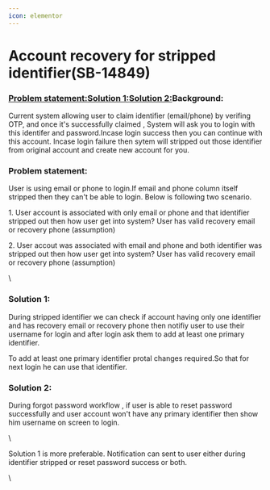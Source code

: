 ```yaml
---
icon: elementor
---
```


# Account recovery for stripped identifier(SB-14849)

### [Problem statement:](https://project-sunbird.atlassian.net/wiki/spaces/UM/pages/1097924677/Account+recovery+for+stripped+identifier+SB-14849#Accountrecoveryforstrippedidentifier\(SB-14849\)-Problemstatement%3A)[Solution 1:](https://project-sunbird.atlassian.net/wiki/spaces/UM/pages/1097924677/Account+recovery+for+stripped+identifier+SB-14849#Accountrecoveryforstrippedidentifier\(SB-14849\)-Solution1%3A)[Solution 2:](https://project-sunbird.atlassian.net/wiki/spaces/UM/pages/1097924677/Account+recovery+for+stripped+identifier+SB-14849#Accountrecoveryforstrippedidentifier\(SB-14849\)-Solution2%3A)Background: <a href="#accountrecoveryforstrippedidentifier-sb-14849-background" id="accountrecoveryforstrippedidentifier-sb-14849-background"></a>

Current system allowing user to claim identifier (email/phone) by verifing OTP, and once it's successfully claimed , System will ask you to login with this identifer and password.Incase login success then you can continue with this account. Incase login failure then sytem will stripped out those identifier from original account and create new account for you.&#x20;

### Problem statement: <a href="#accountrecoveryforstrippedidentifier-sb-14849-problemstatement" id="accountrecoveryforstrippedidentifier-sb-14849-problemstatement"></a>

&#x20; User is using email or phone to login.If email and phone column itself stripped then they can't be able to login. Below is following two scenario.

&#x20; 1\. User account is associated with only email or phone and that identifier stripped out then how user get into system? User has valid recovery email or recovery phone (assumption)

&#x20; 2\. User accout was associated with email and phone and both identifier was stripped out then how user get into system? User has valid recovery email or recovery phone (assumption)

\


### Solution 1: <a href="#accountrecoveryforstrippedidentifier-sb-14849-solution1" id="accountrecoveryforstrippedidentifier-sb-14849-solution1"></a>

&#x20;During stripped identifier we can check if account having only one identifier and has recovery email or recovery phone then notifiy user to use their username for login and after login ask them to add at least one primary identifier.&#x20;

&#x20;To add at least one primary identifier protal changes required.So that for next login he can use that identifier.

### Solution 2: <a href="#accountrecoveryforstrippedidentifier-sb-14849-solution2" id="accountrecoveryforstrippedidentifier-sb-14849-solution2"></a>

&#x20;During forgot password workflow , if user is able to reset password successfully and user account won't have any primary identifier then show him username on screen to login.

\


Solution 1 is more preferable. Notification can sent to user either during identifier stripped or reset password success or both.

\
